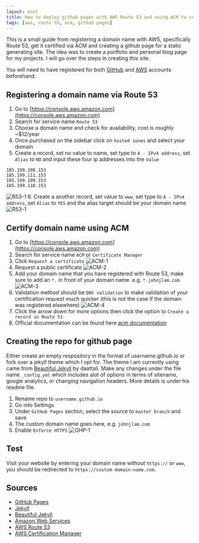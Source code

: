 ```yaml
---
layout: post
title: How to deploy github pages with AWS Route 53 and using ACM to certify domain
tags: [aws, route 53, acm, github pages]
---
```


This is a small guide from registering a domain name with AWS, specifically Route 53, get it certified via ACM and creating a github page for a static generating site. 
The idea was to create a portfolio and personal blog page for my projects. I will go over the steps in creating this site.

You will need to have registered for both [GitHub](https://github.com/) and [AWS](https://aws.amazon.com/) accounts beforehand.

## Registering a domain name via Route 53
1. Go to [https://console.aws.amazon.com](https://console.aws.amazon.com)
2. Search for service name `Route 53`
3. Choose a domain name and check for availability, cost is roughly ~$12/year
4. Once purchased on the sidebar click on `hosted zones` and select your domain
5. Create a record, set no value to name, set type to `A - IPv4 address`, set `Alias` to `NO` and input these four ip addresses into the `Value`
~~~
185.199.108.153 
185.199.111.153 
185.199.109.153 
185.199.110.153
~~~
![R53-1](https://johnjlam.com/img/posts/2018-12-26/r53-1.PNG)
6. Create a another record, set value to `www`, set type to `A - IPv4 address`, set `Alias` to `YES` and the alias target should be your domain name
![R53-1](https://johnjlam.com/img/posts/2018-12-26/r53-2.PNG)

## Certify domain name using ACM
1. Go to [https://console.aws.amazon.com](https://console.aws.amazon.com)
2. Search for service name `ACM` or `Certificate Manager`
3. Click `Request a certificate`
![ACM-1](https://johnjlam.com/img/posts/2018-12-26/acm-1.PNG)
4. Request a public certificate
![ACM-2](https://johnjlam.com/img/posts/2018-12-26/acm-2.PNG)
5. Add your domain name that you have registered with Route 53, make sure to add an `*.` in front of your domain name. e.g. `*.johnjlam.com`
![ACM-3](https://johnjlam.com/img/posts/2018-12-26/acm-3.PNG)
6. Validation method should be `DNS validation` to make validation of your certification request much quicker (this is not the case if the domain was registered elsewhere)
![ACM-4](https://johnjlam.com/img/posts/2018-12-26/acm-4.PNG)
7. Click the arrow down for more options then click the option to `Create a record in Route 53`
8. Official documentation can be found here [acm documentation](https://docs.aws.amazon.com/acm/latest/userguide/gs-acm-validate-dns.html)

## Creating the repo for github page
Either create an empty respository in the format of username.github.io or fork over a jekyll theme which I opt for.
The theme I am currently using came from [Beautiful Jekyll](https://github.com/daattali/beautiful-jekyll#readme) by daattali. 
Make any changes under the file name `_config.yml` which includes alot of options in terms of sitename, google analytics, or changing navigation headers. More details is under his readme file.
1. Rename repo to `username.github.io`
2. Go into Settings
3. Under `GitHub Pages` section, select the source to `master branch` and save
4. The custom domain name goes here, e.g. `johnjlam.com`
5. Enable `Enforce HTTPS`
![GHP-1](https://johnjlam.com/img/posts/2018-12-26/ghp-1.PNG)

## Test
Visit your website by entering your domain name without `https://` or `www`, you should be redirected to `https://custom-domain-name.com`.

## Sources
* [GitHub Pages](https://pages.github.com/)
* [Jekyll](https://jekyllrb.com/)
* [Beautiful Jekyll](https://github.com/daattali/beautiful-jekyll#readme)
* [Amazon Web Services](https://aws.amazon.com/)
* [AWS Route 53](https://aws.amazon.com/route53/)
* [AWS Certification Manager](https://aws.amazon.com/certificate-manager/)